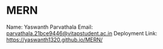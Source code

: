 # MERN

Name: Yaswanth Parvathala
Email: parvathala.21bce9446@vitapstudent.ac.in
Deployment Link: https://yaswanth1320.github.io/MERN/